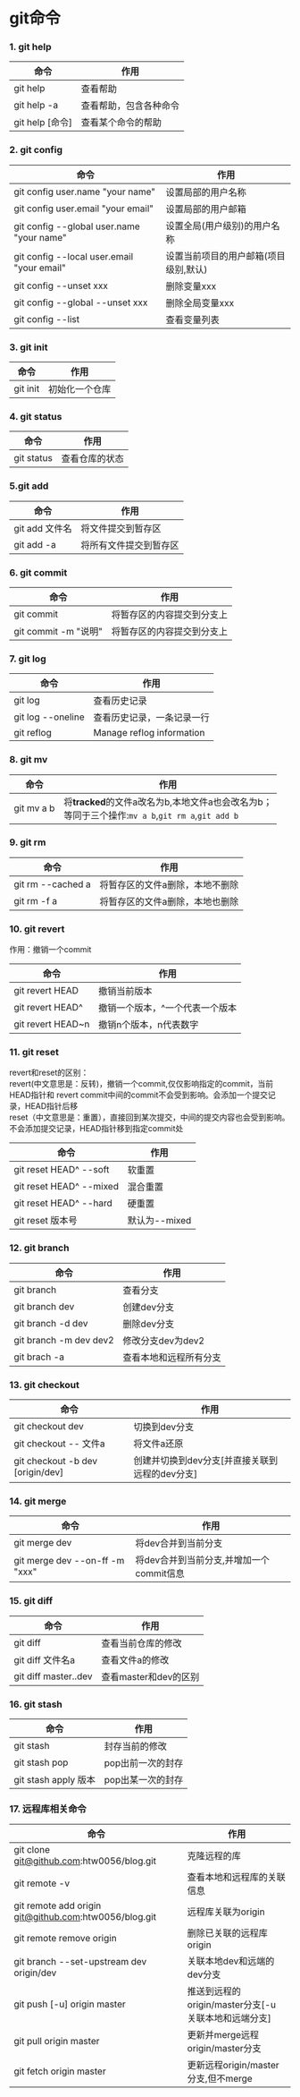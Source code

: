 # git命令

### 1. git help

| 命令            | 作用          |
| ------------- | ----------- |
| git help      | 查看帮助        |
| git help -a   | 查看帮助，包含各种命令 |
| git help [命令] | 查看某个命令的帮助   |


### 2. git config

| 命令                                       | 作用                   |
| ---------------------------------------- | -------------------- |
| git config user.name "your name"         | 设置局部的用户名称            |
| git config user.email "your email"       | 设置局部的用户邮箱            |
| git config --global user.name "your name" | 设置全局(用户级别)的用户名称      |
| git config --local user.email "your email" | 设置当前项目的用户邮箱(项目级别,默认) |
| git config --unset xxx                   | 删除变量xxx              |
| git config --global --unset xxx          | 删除全局变量xxx            |
| git config --list                        | 查看变量列表               |


### 3. git init

| 命令       | 作用      |
| -------- | ------- |
| git init | 初始化一个仓库 |


### 4. git status

| 命令         | 作用      |
| ---------- | ------- |
| git status | 查看仓库的状态 |

### 5.git add

| 命令          | 作用          |
| ----------- | ----------- |
| git add 文件名 | 将文件提交到暂存区   |
| git add -a  | 将所有文件提交到暂存区 |

### 6. git commit

| 命令                 | 作用            |
| ------------------ | ------------- |
| git commit         | 将暂存区的内容提交到分支上 |
| git commit -m "说明" | 将暂存区的内容提交到分支上 |

### 7. git log

| 命令                | 作用                        |
| ----------------- | ------------------------- |
| git log           | 查看历史记录                    |
| git log --oneline | 查看历史记录，一条记录一行             |
| git reflog        | Manage reflog information |

### 8. git mv

| 命令         | 作用                                       |
| ---------- | ---------------------------------------- |
| git mv a b | 将**tracked**的文件a改名为b,本地文件a也会改名为b；<br />等同于三个操作:`mv a b`,`git rm a`,`git add b` |

### 9. git rm

| 命令                | 作用               |
| ----------------- | ---------------- |
| git rm --cached a | 将暂存区的文件a删除，本地不删除 |
| git rm -f a       | 将暂存区的文件a删除，本地也删除 |


### 10. git revert

作用：撤销一个commit

| 命令                | 作用               |
| ----------------- | ---------------- |
| git revert HEAD   | 撤销当前版本           |
| git revert HEAD^  | 撤销一个版本，^一个代表一个版本 |
| git revert HEAD~n | 撤销n个版本，n代表数字     |


### 11. git reset

revert和reset的区别：  
revert(中文意思是：反转)，撤销一个commit,仅仅影响指定的commit，当前HEAD指针和 revert commit中间的commit不会受到影响。会添加一个提交记录，HEAD指针后移  
reset（中文意思是：重置），直接回到某次提交，中间的提交内容也会受到影响。不会添加提交记录，HEAD指针移到指定commit处


| 命令                      | 作用         |
| ----------------------- | ---------- |
| git reset HEAD^ --soft  | 软重置        |
| git reset HEAD^ --mixed | 混合重置       |
| git reset HEAD^ --hard  | 硬重置        |
| git reset 版本号           | 默认为--mixed |

### 12. git branch


| 命令                     | 作用           |
| ---------------------- | ------------ |
| git branch             | 查看分支         |
| git branch dev         | 创建dev分支      |
| git branch -d dev      | 删除dev分支      |
| git branch -m dev dev2 | 修改分支dev为dev2 |
| git brach -a           | 查看本地和远程所有分支  |



### 13. git checkout

| 命令                               | 作用                          |
| -------------------------------- | --------------------------- |
| git checkout dev                 | 切换到dev分支                    |
| git checkout -- 文件a              | 将文件a还原                      |
| git checkout -b dev [origin/dev] | 创建并切换到dev分支[并直接关联到远程的dev分支] |


### 14. git merge

| 命令                             | 作用                        |
| ------------------------------ | ------------------------- |
| git merge dev                  | 将dev合并到当前分支               |
| git merge dev --on-ff -m "xxx" | 将dev合并到当前分支,并增加一个commit信息 |

### 15. git diff

| 命令                   | 作用              |
| -------------------- | --------------- |
| git diff             | 查看当前仓库的修改       |
| git diff 文件名a        | 查看文件a的修改        |
| git diff master..dev | 查看master和dev的区别 |




### 16. git stash

| 命令                 | 作用         |
| ------------------ | ---------- |
| git stash          | 封存当前的修改    |
| git stash pop      | pop出前一次的封存 |
| git stash apply 版本 | pop出某一次的封存 |

 

### 17. 远程库相关命令

| 命令                                                  | 作用                                                 |
| ----------------------------------------------------- | ---------------------------------------------------- |
| git clone git@github.com:htw0056/blog.git             | 克隆远程的库                                         |
| git remote -v                                         | 查看本地和远程库的关联信息                           |
| git remote add origin git@github.com:htw0056/blog.git | 远程库关联为origin                                   |
| git remote remove origin                              | 删除已关联的远程库origin                             |
| git branch --set-upstream dev origin/dev              | 关联本地dev和远端的dev分支                           |
| git push [-u] origin master                           | 推送到远程的origin/master分支[-u 关联本地和远端分支] |
| git pull origin master                                | 更新并merge远程origin/master分支                     |
| git fetch origin master                               | 更新远程origin/master分支,但不merge                  |


